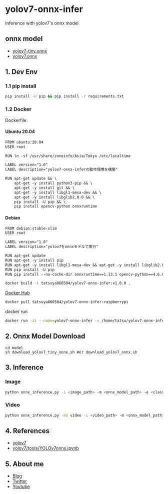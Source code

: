 # yolov7-onnx-infer
Inference with yolov7's onnx model

## onnx model
* [yolov7-tiny.onnx](https://drive.google.com/file/d/1-P3RpFnbXv_a99EW_wiBCUcZ7ssJzEnj/view?usp=share_link)
* [yolov7.onnx](https://drive.google.com/file/d/1pL-VhELoJMIwT5H9hGi5y0wgztfb0CsI/view?usp=share_link)

## 1. Dev Env
### 1.1 pip install
```bash
pip install -U pip && pip install -r requirements.txt
```
### 1.2 Docker
Dockerfile
#### Ubuntu 20.04
```txt
FROM ubuntu:20.04
USER root

RUN ln -sf /usr/share/zoneinfo/Asia/Tokyo /etc/localtime

LABEL version="1.0"
LABEL description="yolov7-onnx-inferの動作環境を構築"

RUN apt-get update && \
    apt-get -y install python3-pip && \
    apt-get -y install git && \
    apt-get -y install libgl1-mesa-dev && \
    apt-get -y install libglib2.0-0 && \
    pip install -U pip && \
    pip install opencv-python onnxruntime
```
#### Debian
```txt
FROM debian:stable-slim
USER root

LABEL version="1.0"
LABEL description="yolov7をonnxモデルで実行"

RUN apt-get update
RUN apt-get -y install pip
RUN apt-get -y install libgl1-mesa-dev && apt-get -y install libglib2.0-0
RUN pip install -U pip
RUN pip install --no-cache-dir onnxruntime==1.13.1 opencv-python==4.6.0.66
```
```bash
docker build -t tatsuya060504/yolov7-onnx-infer:v1.0.0 .
```
[Docker Hub](https://hub.docker.com/repository/docker/tatsuya060504/yolov7-onnx-infer)
```bash
docker pull tatsuya060504/yolov7-onnx-infer:raspberrypi
```
docker run
```bash
docker run -it --name=yolov7-onnx-infer -v /home/tatsu/yolov7-onnx-infer:/home tatsuya060504/yolov7-onnx-infer:raspberrypi
```

## 2. Onnx Model Download
```
cd model
sh download_yolov7_tiny_onnx.sh #or download_yolov7_onnx.sh
```

## 3. Inference
### Image
```bash
python onnx_inference.py -i <image_path> -m <onnx_model_path> -e <class_name> -s <score_threshold>
```
### Video
```bash
python onnx_inference.py -mo video -i <video_path> -m <onnx_model_path> -e <class_name> -s <score_threshold>
```
## 4. References
* [yolov7](https://github.com/WongKinYiu/yolov7)
* [yolov7/tools/YOLOv7onnx.ipynb](https://github.com/WongKinYiu/yolov7/blob/main/tools/YOLOv7onnx.ipynb)

## 5. About me
* [Blog](https://chantastu.hatenablog.com/)
* [Twitter](https://twitter.com/chantatsu_blog)
* [Youtube](https://www.youtube.com/channel/UCH9dyrHb8qbEKr_oPsCWq2Q)
